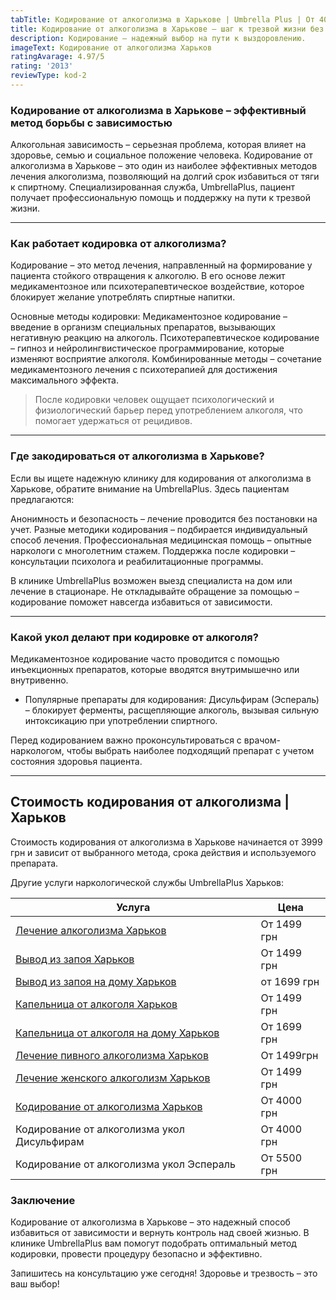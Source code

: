 ```yaml
---
tabTitle: Кодирование от алкоголизма в Харькове | Umbrella Plus | От 4000 грн
title: Кодирование от алкоголизма в Харькове – шаг к трезвой жизни без срывов!
description: Кодирование – надежный выбор на пути к выздоровлению.
imageText: Кодирование от алкоголизма Харьков
ratingAvarage: 4.97/5
rating: '2013'
reviewType: kod-2
---
```


### Кодирование от алкоголизма в Харькове – эффективный метод борьбы с зависимостью

Алкогольная зависимость – серьезная проблема, которая влияет на здоровье, семью и социальное положение человека. Кодирование от алкоголизма в Харькове – это один из наиболее эффективных методов лечения алкоголизма, позволяющий на долгий срок избавиться от тяги к спиртному. Специализированная служба, UmbrellaPlus, пациент получает профессиональную помощь и поддержку на пути к трезвой жизни.

***

### Как работает кодировка от алкоголизма?

Кодирование – это метод лечения, направленный на формирование у пациента стойкого отвращения к алкоголю. В его основе лежит медикаментозное или психотерапевтическое воздействие, которое блокирует желание употреблять спиртные напитки.

Основные методы кодировки:
Медикаментозное кодирование – введение в организм специальных препаратов, вызывающих негативную реакцию на алкоголь.
Психотерапевтическое кодирование – гипноз и нейролингвистическое программирование, которые изменяют восприятие алкоголя.
Комбинированные методы – сочетание медикаментозного лечения с психотерапией для достижения максимального эффекта.

> После кодировки человек ощущает психологический и физиологический барьер перед употреблением алкоголя, что помогает удержаться от рецидивов.

***

### Где закодироваться от алкоголизма в Харькове?

Если вы ищете надежную клинику для кодирования от алкоголизма в Харькове, обратите внимание на UmbrellaPlus. Здесь пациентам предлагаются:

Анонимность и безопасность – лечение проводится без постановки на учет.
Разные методики кодирования – подбирается индивидуальный способ лечения.
Профессиональная медицинская помощь – опытные наркологи с многолетним стажем.
Поддержка после кодировки – консультации психолога и реабилитационные программы.

В клинике UmbrellaPlus возможен выезд специалиста на дом или лечение в стационаре. Не откладывайте обращение за помощью – кодирование поможет навсегда избавиться от зависимости.

***

### Какой укол делают при кодировке от алкоголя?

Медикаментозное кодирование часто проводится с помощью инъекционных препаратов, которые вводятся внутримышечно или внутривенно.

* Популярные препараты для кодирования:
  Дисульфирам (Эспераль) – блокирует ферменты, расщепляющие алкоголь, вызывая сильную интоксикацию при употреблении спиртного.

Перед кодированием важно проконсультироваться с врачом-наркологом, чтобы выбрать наиболее подходящий препарат с учетом состояния здоровья пациента.

***

## Стоимость кодирования от алкоголизма | Харьков

Стоимость кодирования от алкоголизма в Харькове начинается от 3999 грн и зависит от выбранного метода, срока действия и используемого препарата.

Другие услуги наркологической службы UmbrellaPlus Харьков:

| Услуга                                                                                                                | Цена        |
| --------------------------------------------------------------------------------------------------------------------- | ----------- |
| [Лечение алкоголизма Харьков](https://umbrella-plus.com.ua/kharkiv/lechenie-alkogolizma-kharkiv/)                     | От 1499 грн |
| [Вывод из запоя Харьков](https://umbrella-plus.com.ua/kharkiv/vivod-iz-zapoia-kharkiv/)                               | От 1499 грн |
| [Вывод из запоя на дому Харьков](https://umbrella-plus.com.ua/kharkiv/vivod-iz-zapoia-na-domy-kharkiv/)               | от 1699 грн |
| [Капельница от алкоголя Харьков](https://umbrella-plus.com.ua/kharkiv/kapelnica_ot_alkogola_kharkiv/)                 | От 1499 грн |
| [Капельница от алкоголя на дому Харьков](https://umbrella-plus.com.ua/kharkiv/kapelnica_ot_alkogola_na_domy_kharkiv/) | От 1699 грн |
| [Лечение пивного алкоголизма Харьков](https://umbrella-plus.com.ua/kharkiv/lechenie-pivnogo-alkogolizma-kharkiv/)     | От 1499грн  |
| [Лечение женского алкоголизм Харьков](https://umbrella-plus.com.ua/kharkiv/lechenie-jenskogo-alkogolizma-kharkiv/)    | От 1499 грн |
| [Кодирование от алкоголизма Харьков](https://umbrella-plus.com.ua/kharkiv/kodirovka_ot_alkogolizma_kharkiv/)          | От 4000 грн |
| Кодирование от алкоголизма укол Дисульфирам                                                                           | От 4000 грн |
| Кодирование от алкоголизма укол Эспераль                                                                              | От 5500 грн |

### Заключение

Кодирование от алкоголизма в Харькове – это надежный способ избавиться от зависимости и вернуть контроль над своей жизнью. В клинике UmbrellaPlus вам помогут подобрать оптимальный метод кодировки, провести процедуру безопасно и эффективно.

Запишитесь на консультацию уже сегодня!
Здоровье и трезвость – это ваш выбор!
